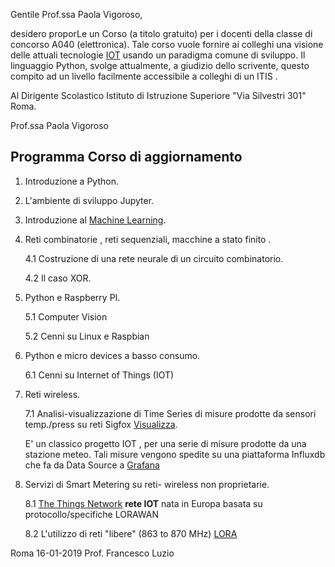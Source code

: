 

Gentile Prof.ssa Paola Vigoroso,

desidero proporLe un Corso  (a titolo gratuito) per i docenti della classe di concorso A040 (elettronica). Tale corso vuole  fornire ai colleghi  una visione  delle attuali tecnologie [IOT](https://it.wikipedia.org/wiki/Internet_delle_cose) usando un paradigma comune di sviluppo. Il linguaggio Python,  svolge  attualmente, a giudizio dello scrivente, questo compito ad un livello facilmente accessibile a colleghi  di un ITIS .

Al Dirigente Scolastico Istituto di Istruzione Superiore "Via Silvestri 301" Roma.

Prof.ssa Paola Vigoroso

Programma Corso di aggiornamento
--------------------------------

1. Introduzione a Python.
2. L'ambiente di sviluppo Jupyter.
3. Introduzione al [Machine Learning](https://ml4a.github.io/guides/).
4. Reti combinatorie , reti sequenziali, macchine a stato finito .

   4.1 Costruzione di una rete neurale di un circuito combinatorio.
   
   4.2 Il caso XOR.
   

5. Python e Raspberry PI.

    5.1 Computer Vision
    
    5.2 Cenni su Linux e Raspbian
    
6. Python e micro devices a basso consumo.

   6.1 Cenni su Internet of Things (IOT)

7. Reti wireless.
   
   7.1 Analisi-visualizzazione di Time Series di misure prodotte da
   sensori temp./press su reti Sigfox [Visualizza](https://snapshot.raintank.io/dashboard/snapshot/iXbHm59EcolzSdMbIF68qpcocZyL84cy).
   
   E' un classico progetto IOT , per una serie di misure prodotte da una stazione meteo.   Tali misure vengono spedite su una piattaforma Influxdb che fa da Data Source a [Grafana](https://grafana.com/dashboards)

8. Servizi di Smart Metering su reti- wireless non proprietarie.
   
   8.1 [The Things Network](https://www.thethingsnetwork.org/)   **rete IOT** nata in Europa basata su protocollo/specifiche LORAWAN
   
   8.2 L'utilizzo di reti "libere" (863 to 870 MHz) [LORA](https://iot-daily.com/2015/03/18/frequency-bands-optimal-for-the-internet-of-things/)



Roma 16-01-2019                                                                            Prof. Francesco Luzio










